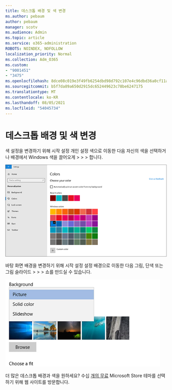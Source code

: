 ```yaml
---
title: 데스크톱 배경 및 색 변경
ms.author: pebaum
author: pebaum
manager: scotv
ms.audience: Admin
ms.topic: article
ms.service: o365-administration
ROBOTS: NOINDEX, NOFOLLOW
localization_priority: Normal
ms.collection: Adm_O365
ms.custom:
- "9001451"
- "3475"
ms.openlocfilehash: 8dce08c019e3f49fb6254dbd98d792c107e4c96dbd36a0cf11aff70e171e7649
ms.sourcegitcommit: b5f7da89a650d2915dc652449623c78be6247175
ms.translationtype: MT
ms.contentlocale: ko-KR
ms.lasthandoff: 08/05/2021
ms.locfileid: "54045734"
---
```

# <a name="change-your-desktop-background-and-colors"></a>데스크톱 배경 및 색 변경

색 설정을 변경하기 위해 시작 설정 개인 설정 색으로 이동한 다음 자신의 색을 선택하거나 배경에서 Windows 색을 끌어오게  >    >    >  합니다.

![사용자 설정에서 색을 Windows.](media/windows-personalization-colors.png)

바탕 화면 배경을 변경하기 위해 시작 설정 설정 배경으로 이동한 다음 그림, 단색 또는 그림 슬라이드   >    >    >  쇼를 만드실 수 있습니다. 

![데스크톱 Windows 변경합니다.](media/windows-desktop-background.png)

더 많은 데스크톱 배경과 색을 원하세요? 수십 [개의 무료](https://www.microsoft.com/store/collections/windowsthemes) Microsoft Store 테마를 선택하기 위해 웹 사이트를 방문합니다.
